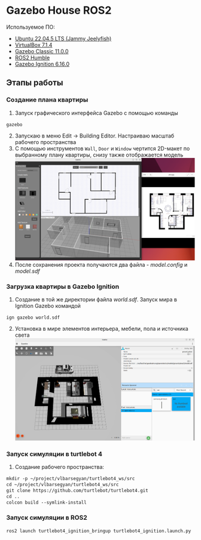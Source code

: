 # Gazebo House ROS2

Используемое ПО:
- [Ubuntu 22.04.5 LTS (Jammy Jeelyfish)](https://releases.ubuntu.com/jammy/)
- [VirtualBox 7.1.4](https://www.virtualbox.org/wiki/Downloads)
- [Gazebo Classic 11.0.0](https://classic.gazebosim.org/download)
- [ROS2 Humble](https://docs.ros.org/en/humble/Installation.html)
- [Gazebo Ignition 6.16.0](https://gazebosim.org/api/gazebo/6/install.html)

## Этапы работы

### Создание плана квартиры 

1. Запуск графического интерфейса Gazebo с помощью команды 
```console
gazebo
```
2. Запускаю в меню Edit -> Building Editor. Настраиваю масштаб рабочего пространства
3. С помощью инструментов `Wall`, `Door` и `Window` чертится 2D-макет по выбранному плану квартиры, снизу также отображается модель
![Макет квартиры](vlbarsegyan/images/1.png)
4. После сохранения проекта получаются два файла - *model.config* и *model.sdf*

### Загрузка квартиры в Gazebo Ignition
1. Создание в той же директории файла *world.sdf*. Запуск мира в Ignition Gazebo командой
```console
ign gazebo world.sdf 
```
2. Установка в мире элементов интерьера, мебели, пола и источника света
![Заполнение мира](vlbarsegyan/images/2.png)

### Запуск симуляции в turtlebot 4
1. Создание рабочего пространства:
```console
mkdir -p ~/project/vlbarsegyan/turtlebot4_ws/src
cd ~/project/vlbarsegyan/turtlebot4_ws/src
git clone https://github.com/turtlebot/turtlebot4.git
cd ..
colcon build --symlink-install
```

### Запуск симуляции в ROS2
```
ros2 launch turtlebot4_ignition_bringup turtlebot4_ignition.launch.py
```
